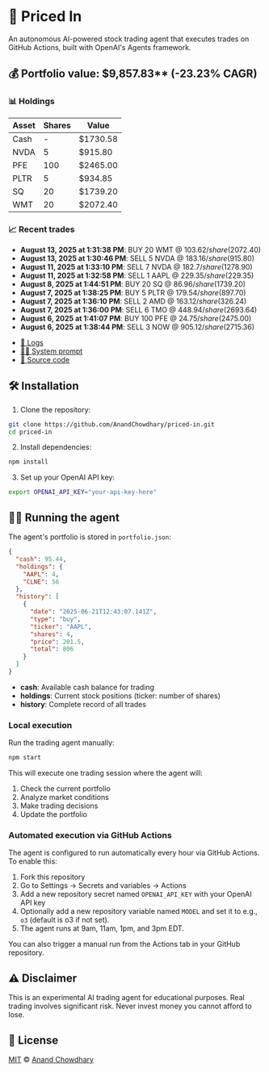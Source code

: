 # 🤖 Priced In

An autonomous AI-powered stock trading agent that executes trades on GitHub Actions, built with OpenAI's Agents framework.

<!-- auto start -->

## 💰 Portfolio value: $9,857.83** (-23.23% CAGR)

### 📊 Holdings

| Asset | Shares | Value |
|-------|--------|-------|
| Cash | - | $1730.58 |
| NVDA | 5 | $915.80 |
| PFE | 100 | $2465.00 |
| PLTR | 5 | $934.85 |
| SQ | 20 | $1739.20 |
| WMT | 20 | $2072.40 |

### 📈 Recent trades

- **August 13, 2025 at 1:31:38 PM**: BUY 20 WMT @ $103.62/share ($2072.40)
- **August 13, 2025 at 1:30:46 PM**: SELL 5 NVDA @ $183.16/share ($915.80)
- **August 11, 2025 at 1:33:10 PM**: SELL 7 NVDA @ $182.7/share ($1278.90)
- **August 11, 2025 at 1:32:58 PM**: SELL 1 AAPL @ $229.35/share ($229.35)
- **August 8, 2025 at 1:44:51 PM**: BUY 20 SQ @ $86.96/share ($1739.20)
- **August 7, 2025 at 1:38:25 PM**: BUY 5 PLTR @ $179.54/share ($897.70)
- **August 7, 2025 at 1:36:10 PM**: SELL 2 AMD @ $163.12/share ($326.24)
- **August 7, 2025 at 1:36:00 PM**: SELL 6 TMO @ $448.94/share ($2693.64)
- **August 6, 2025 at 1:41:07 PM**: BUY 100 PFE @ $24.75/share ($2475.00)
- **August 6, 2025 at 1:38:44 PM**: SELL 3 NOW @ $905.12/share ($2715.36)

<!-- auto end -->

- [🧠 Logs](./agent.log)
- [🧑‍💻 System prompt](./system-prompt.md)
- [📁 Source code](./agent.ts)

## 🛠️ Installation

1. Clone the repository:

```bash
git clone https://github.com/AnandChowdhary/priced-in.git
cd priced-in
```

2. Install dependencies:

```bash
npm install
```

3. Set up your OpenAI API key:

```bash
export OPENAI_API_KEY="your-api-key-here"
```

## 🏃‍♂️ Running the agent

The agent's portfolio is stored in `portfolio.json`:

```json
{
  "cash": 95.44,
  "holdings": {
    "AAPL": 4,
    "CLNE": 56
  },
  "history": [
    {
      "date": "2025-06-21T12:43:07.141Z",
      "type": "buy",
      "ticker": "AAPL",
      "shares": 4,
      "price": 201.5,
      "total": 806
    }
  ]
}
```

- **cash**: Available cash balance for trading
- **holdings**: Current stock positions (ticker: number of shares)
- **history**: Complete record of all trades

### Local execution

Run the trading agent manually:

```bash
npm start
```

This will execute one trading session where the agent will:

1. Check the current portfolio
2. Analyze market conditions
3. Make trading decisions
4. Update the portfolio

### Automated execution via GitHub Actions

The agent is configured to run automatically every hour via GitHub Actions. To enable this:

1. Fork this repository
2. Go to Settings → Secrets and variables → Actions
3. Add a new repository secret named `OPENAI_API_KEY` with your OpenAI API key
4. Optionally add a new repository variable named `MODEL` and set it to e.g., `o3` (default is o3 if not set).
5. The agent runs at 9am, 11am, 1pm, and 3pm EDT.

You can also trigger a manual run from the Actions tab in your GitHub repository.

## ⚠️ Disclaimer

This is an experimental AI trading agent for educational purposes. Real trading involves significant risk. Never invest money you cannot afford to lose.

## 📄 License

[MIT](./LICENSE) © [Anand Chowdhary](https://anandchowdhary.com)
